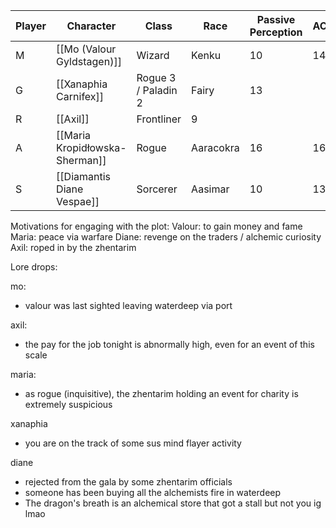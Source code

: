 | Player   | Character                      | Class               | Race      | Passive Perception | AC  | HP  |
| -------- | ------------------------------ | ------------------- | --------- | ------------------ | --- | --- |
| M     | [[Mo (Valour Gyldstagen)]]          | Wizard              | Kenku     | 10                 | 14  | 27  |
| G  | [[Xanaphia Carnifex]]          | Rogue 3 / Paladin 2 | Fairy     | 13                   |     |     |
| R    | [[Axil]]                      | Frontliner                    | 9          |                    |     |     |
| A     | [[Maria Kropidłowska-Sherman]] | Rogue               | Aaracokra | 16                 | 16  | 48  |
| S | [[Diamantis Diane Vespae]]     | Sorcerer            | Aasimar   | 10                 | 13  | 37  |

Motivations for engaging with the plot:
Valour: to gain money and fame
Maria: peace via warfare
Diane: revenge on the traders / alchemic curiosity
Axil: roped in by the zhentarim


Lore drops:

mo:
- valour was last sighted leaving waterdeep via port 

axil:
- the pay for the job tonight is abnormally high, even for an event of this scale

maria:
- as rogue (inquisitive), the zhentarim holding an event for charity is extremely suspicious

xanaphia
- you are on the track of some sus mind flayer activity

diane
- rejected from the gala by some zhentarim officials
- someone has been buying all the alchemists fire in waterdeep
- The dragon's breath is an alchemical store that got a stall but not you ig lmao




